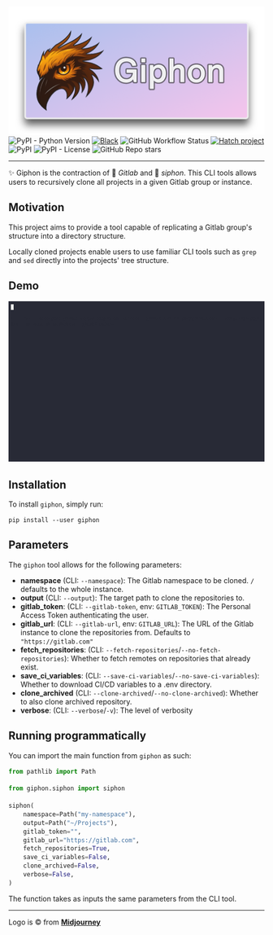 ![Logo](docs/assets/logo.png)
![PyPI - Python Version](https://img.shields.io/pypi/pyversions/giphon) [![Black](https://img.shields.io/badge/code%20style-black-black.svg)](https://pypi.org/project/black/) ![GitHub Workflow Status](https://img.shields.io/github/actions/workflow/status/kabooboo/giphon/test.yml?label=tests)
[![Hatch project](https://img.shields.io/badge/%F0%9F%A5%9A-Hatch-4051b5.svg)](https://github.com/pypa/hatch) ![PyPI](https://img.shields.io/pypi/v/giphon) ![PyPI - License](https://img.shields.io/pypi/l/giphon) ![GitHub Repo stars](https://img.shields.io/github/stars/kabooboo/giphon?style=social)

---

✨ Giphon is the contraction of 🦊 _Gitlab_ and 🫗 _siphon_. This CLI tools allows users
to recursively clone all projects in a given Gitlab group or instance.

## Motivation

This project aims to provide a tool capable of replicating a Gitlab group's
structure into a directory structure.

Locally cloned projects enable users to use familiar CLI tools such as `grep`
and `sed` directly into the projects' tree structure.

## Demo

![Usage GIF](docs/assets/usage.gif)

## Installation

To install `giphon`, simply run:

```shq
pip install --user giphon
```

## Parameters

The `giphon` tool allows for the following parameters:

- **namespace** (CLI: `--namespace`): The Gitlab namespace to be cloned. `/`
  defaults to the whole instance.
- **output** (CLI: `--output`): The target path to clone the repositories to.
- **gitlab_token**: (CLI: `--gitlab-token`, env: `GITLAB_TOKEN`): The Personal
  Access Token authenticating the user.
- **gitlab_url**: (CLI: `--gitlab-url`, env: `GITLAB_URL`): The URL of the Gitlab
  instance to clone the repositories from. Defaults to `"https://gitlab.com"`
- **fetch_repositories**: (CLI: `--fetch-repositories`/`--no-fetch-repositories`):
  Whether to fetch remotes on repositories that already exist.
- **save_ci_variables**: (CLI: `--save-ci-variables`/`--no-save-ci-variables`):
  Whether to download CI/CD variables to a .env directory.
- **clone_archived** (CLI: `--clone-archived`/`--no-clone-archived`): Whether
  to also clone archived repository.
- **verbose**: (CLI: `--verbose`/`-v`): The level of verbosity

## Running programmatically

You can import the main function from `giphon` as such:

```python
from pathlib import Path

from giphon.siphon import siphon

siphon(
    namespace=Path("my-namespace"),
    output=Path("~/Projects"),
    gitlab_token="",
    gitlab_url="https://gitlab.com",
    fetch_repositories=True,
    save_ci_variables=False,
    clone_archived=False,
    verbose=False,
)
```

The function takes as inputs the same parameters from the CLI tool.

---

Logo is © from [**Midjourney**](https://midjourney.com)

